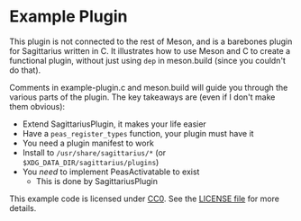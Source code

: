 # Example Plugin
This plugin is not connected to the rest of Meson, and is a barebones plugin
for Sagittarius written in C. It illustrates how to use Meson and C to create a
functional plugin, without just using `dep` in meson.build (since you couldn't
do that).

Comments in example-plugin.c and meson.build will guide you through the various
parts of the plugin. The key takeaways are (even if I don't make them obvious):

* Extend SagittariusPlugin, it makes your life easier
* Have a `peas_register_types` function, your plugin must have it
* You need a plugin manifest to work
* Install to `/usr/share/sagittarius/*` (or `$XDG_DATA_DIR/sagittarius/plugins`)
* You *need* to implement PeasActivatable to exist
  * This is done by SagittariusPlugin

This example code is licensed under
[CC0](https://creativecommons.org/publicdomain/zero/1.0/). See the
[LICENSE file](LICENSE) for more details.
